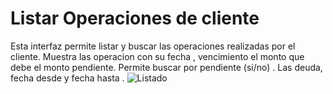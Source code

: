 # Listar Operaciones de cliente

Esta interfaz permite listar y buscar las operaciones realizadas por el cliente.
Muestra las operacion con su fecha , vencimiento el monto que debe el monto pendiente. Permite buscar por pendiente (si/no) . Las deuda, fecha desde y fecha hasta .
![Listado](./img/listar_operaciones.png)




